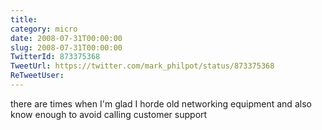 ```yaml
---
title: 
category: micro
date: 2008-07-31T00:00:00
slug: 2008-07-31T00:00:00
TwitterId: 873375368
TweetUrl: https://twitter.com/mark_philpot/status/873375368
ReTweetUser: 
---
```


there are times when I'm glad I horde old networking equipment and also know enough to avoid calling customer support